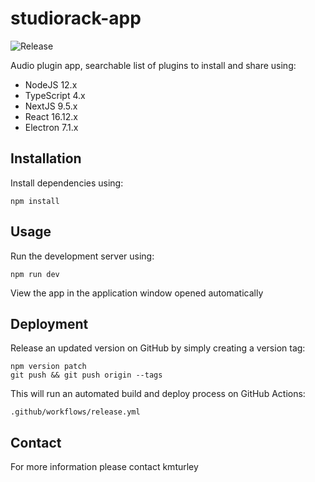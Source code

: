 # studiorack-app
![Release](https://github.com/studiorack/studiorack-app/workflows/Release/badge.svg)

Audio plugin app, searchable list of plugins to install and share using:

* NodeJS 12.x
* TypeScript 4.x
* NextJS 9.5.x
* React 16.12.x
* Electron 7.1.x


## Installation

Install dependencies using:

    npm install


## Usage

Run the development server using:

    npm run dev

View the app in the application window opened automatically


## Deployment

Release an updated version on GitHub by simply creating a version tag:

    npm version patch
    git push && git push origin --tags

This will run an automated build and deploy process on GitHub Actions:

    .github/workflows/release.yml


## Contact

For more information please contact kmturley
